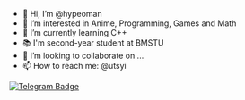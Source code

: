 - 👋 Hi, I’m @hypeoman
- 👀 I’m interested in Anime, Programming, Games and Math
- 🌱 I’m currently learning C++
- 📚 I'm second-year student at BMSTU
- 💞️ I’m looking to collaborate on ...
- 📫 How to reach me: @utsyi

<div id="badges">
  <a href="https://t.me/hyperoman">
    <img src="https://img.shields.io/badge/Telegram-2CA5E0?style=for-the-badge&logo=telegram&logoColor=white" alt="Telegram Badge"/>
  </a>
</div>

<!---
hypeoman/hypeoman is a ✨ special ✨ repository because its `README.md` (this file) appears on your GitHub profile.
You can click the Preview link to take a look at your changes.
--->
